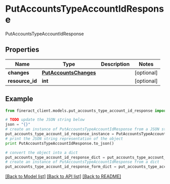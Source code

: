 # PutAccountsTypeAccountIdResponse

PutAccountsTypeAccountIdResponse

## Properties

Name | Type | Description | Notes
------------ | ------------- | ------------- | -------------
**changes** | [**PutAccountsChanges**](PutAccountsChanges.md) |  | [optional] 
**resource_id** | **int** |  | [optional] 

## Example

```python
from fineract_client.models.put_accounts_type_account_id_response import PutAccountsTypeAccountIdResponse

# TODO update the JSON string below
json = "{}"
# create an instance of PutAccountsTypeAccountIdResponse from a JSON string
put_accounts_type_account_id_response_instance = PutAccountsTypeAccountIdResponse.from_json(json)
# print the JSON string representation of the object
print PutAccountsTypeAccountIdResponse.to_json()

# convert the object into a dict
put_accounts_type_account_id_response_dict = put_accounts_type_account_id_response_instance.to_dict()
# create an instance of PutAccountsTypeAccountIdResponse from a dict
put_accounts_type_account_id_response_form_dict = put_accounts_type_account_id_response.from_dict(put_accounts_type_account_id_response_dict)
```
[[Back to Model list]](../README.md#documentation-for-models) [[Back to API list]](../README.md#documentation-for-api-endpoints) [[Back to README]](../README.md)


